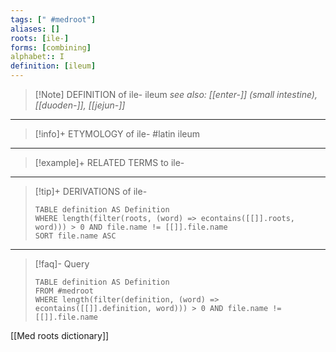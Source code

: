 ```yaml
---
tags: [" #medroot"]
aliases: []
roots: [ile-]
forms: [combining]
alphabet:: I
definition: [ileum]
---
```

>[!Note] DEFINITION of ile-
>ileum
>*see also: [[enter-]] (small intestine), [[duoden-]], [[jejun-]]*
_____
>[!info]+ ETYMOLOGY of ile-
>#latin ileum
_____
>[!example]+ RELATED TERMS to ile-
>
_____
>[!tip]+ DERIVATIONS of ile-
>```dataview
>TABLE definition AS Definition 
>WHERE length(filter(roots, (word) => econtains([[]].roots, word))) > 0 AND file.name != [[]].file.name
>SORT file.name ASC
>```
___
>[!faq]- Query
>```dataview
>TABLE definition AS Definition
>FROM #medroot
>WHERE length(filter(definition, (word) => econtains([[]].definition, word))) > 0 AND file.name != [[]].file.name
>```

[[Med roots dictionary]]